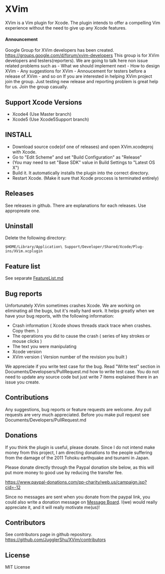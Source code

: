 # XVim
  XVim is a Vim plugin for Xcode. The plugin intends to offer a compelling Vim experience without the need to give up any Xcode features.

#### Announcement
  Google Group for XVim developers has been created.
  https://groups.google.com/d/forum/xvim-developers
  This group is for XVim developers and testers(reporters).
  We are going to talk here non issue related problems such as
    - What we should implement next
    - How to design XVim
    - Any suggestions for XVim
    - Annoucement for testers before a release of XVim
    - and so on
  If you are interested in helping XVim project join the group.
  Just testing new release and reporting problem is great help for us. Join the group casually.

## Support Xcode Versions
  - Xcode4 (Use Master branch)
  - Xcode5 (Use Xcode5Support branch)

## INSTALL
 - Download source code(of one of releases) and open XVim.xcodeproj with Xcode.
 - Go to "Edit Scheme" and set "Build Configuration" as "Release"
 - (You may need to set "Base SDK" value in Build Settings to "Latest OS X")
 - Build it. It automatically installs the plugin into the correct directory.
 - Restart Xcode. (Make it sure that Xcode proccess is terminated entirely)

## Releases
 See releases in github. There are explanations for each releases. Use appropreate one.

## Uninstall
  Delete the following directory:

    $HOME/Library/Application\ Support/Developer/Shared/Xcode/Plug-ins/XVim.xcplugin

## Feature list
  See separate [FeatureList.md](https://github.com/JugglerShu/XVim/blob/master/Documents/Users/FeatureList.md)

## Bug reports
  Unfortunately XVim sometimes crashes Xcode. We are working on eliminating all the bugs, but it's really hard work.
  It helps greatly when we have your bug reports, with the following information:

   * Crash information ( Xcode shows threads stack trace when crashes. Copy them. )
   * The operations you did to cause the crash ( series of key strokes or mouse clicks )
   * The text you were manipulating
   * Xcode version 
   * XVim version ( Version number of the revision you built )
  
  We appreciate if you write test case for the bug. Read "Write test" section in Documents/Developsers/PullRequest.md how to write test case. You do not need to update any source code but just write 7 items explained there in an issue you create.

## Contributions
  Any suggestions, bug reports or feature requests are welcome.
  Any pull requests are very much appreciated.
  Before you make pull request see Documents/Developers/PullRequest.md

## Donations
  If you think the plugin is useful, please donate.
  Since I do not intend make money from this project, I am directing donations
  to the people suffering from the damage of the 2011 Tohoku earthquake and tsunami in Japan.

  Please donate directly through the Paypal donation site below, as
  this will put more money to good use by reducing the transfer fee.

  https://www.paypal-donations.com/pp-charity/web.us/campaign.jsp?cid=-12

  Since no messages are sent when you donate from the paypal link, you could also write a donation message on
  [Message Board]( https://github.com/JugglerShu/XVim/wiki/Donation-messages-to-XVim ).
  I(we) would really appreciate it, and it will really motivate me(us)!

## Contributors
  See contributors page in github repository.
  https://github.com/JugglerShu/XVim/contributors

## License
  MIT License

